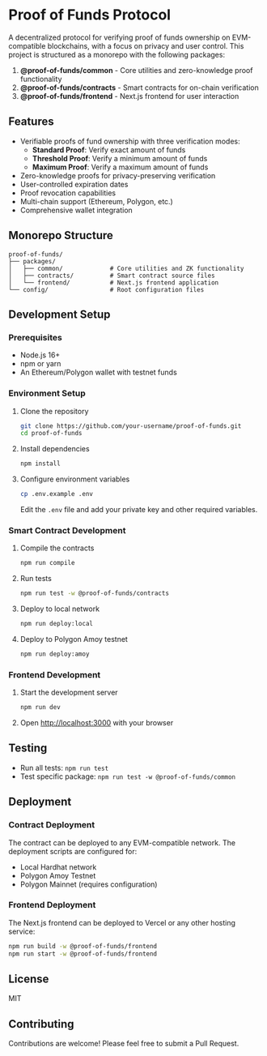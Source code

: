 # Proof of Funds Protocol

A decentralized protocol for verifying proof of funds ownership on EVM-compatible blockchains, with a focus on privacy and user control. This project is structured as a monorepo with the following packages:

1. **@proof-of-funds/common** - Core utilities and zero-knowledge proof functionality
2. **@proof-of-funds/contracts** - Smart contracts for on-chain verification
3. **@proof-of-funds/frontend** - Next.js frontend for user interaction

## Features

- Verifiable proofs of fund ownership with three verification modes:
  - **Standard Proof**: Verify exact amount of funds
  - **Threshold Proof**: Verify a minimum amount of funds
  - **Maximum Proof**: Verify a maximum amount of funds
- Zero-knowledge proofs for privacy-preserving verification
- User-controlled expiration dates
- Proof revocation capabilities
- Multi-chain support (Ethereum, Polygon, etc.)
- Comprehensive wallet integration

## Monorepo Structure

```
proof-of-funds/
├── packages/
│   ├── common/             # Core utilities and ZK functionality
│   ├── contracts/          # Smart contract source files
│   └── frontend/           # Next.js frontend application
└── config/                 # Root configuration files
```

## Development Setup

### Prerequisites

- Node.js 16+
- npm or yarn
- An Ethereum/Polygon wallet with testnet funds

### Environment Setup

1. Clone the repository
   ```bash
   git clone https://github.com/your-username/proof-of-funds.git
   cd proof-of-funds
   ```

2. Install dependencies
   ```bash
   npm install
   ```

3. Configure environment variables
   ```bash
   cp .env.example .env
   ```
   
   Edit the `.env` file and add your private key and other required variables.

### Smart Contract Development

1. Compile the contracts
   ```bash
   npm run compile
   ```

2. Run tests
   ```bash
   npm run test -w @proof-of-funds/contracts
   ```

3. Deploy to local network
   ```bash
   npm run deploy:local
   ```

4. Deploy to Polygon Amoy testnet
   ```bash
   npm run deploy:amoy
   ```

### Frontend Development

1. Start the development server
   ```bash
   npm run dev
   ```

2. Open [http://localhost:3000](http://localhost:3000) with your browser

## Testing

- Run all tests: `npm run test`
- Test specific package: `npm run test -w @proof-of-funds/common`

## Deployment

### Contract Deployment

The contract can be deployed to any EVM-compatible network. The deployment scripts are configured for:

- Local Hardhat network
- Polygon Amoy Testnet
- Polygon Mainnet (requires configuration)

### Frontend Deployment

The Next.js frontend can be deployed to Vercel or any other hosting service:

```bash
npm run build -w @proof-of-funds/frontend
npm run start -w @proof-of-funds/frontend
```

## License

MIT

## Contributing

Contributions are welcome! Please feel free to submit a Pull Request.